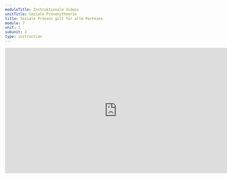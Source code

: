 ```yaml
---
moduleTitle: Instruktionale Videos
unitTitle: Soziale Präsenztheorie
title: Soziale Präsenz gilt für alle Parteien
module: 7
unit: 1
subunit: 2
type: instruction
---
```


<iframe width="736" height="414" src="https://www.youtube.com/embed/VG0hqWnEqpk" frameborder="0" allow="accelerometer; autoplay; encrypted-media; gyroscope; picture-in-picture" allowfullscreen></iframe>
